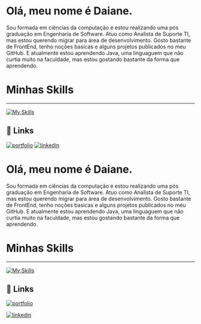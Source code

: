 
  # Olá, meu nome é Daiane. 

  Sou formada em ciências da computação e estou realizando uma pós graduação em Engenharia de Software. Atuo como Analista de Suporte TI, mas estou querendo migrar para área de desenvolvimento. Gosto bastante de FrontEnd, tenho noções basicas e alguns projetos publicados no meu GitHub. E atualmente estou aprendendo Java, uma linguaguem que não curtia muito na faculdade, mas estou gostando bastante da forma que aprendendo.
  
  ##

  # Minhas Skills

****

[![My Skills](https://skillicons.dev/icons?i=js,html,css,bootstrap,react,sass,figma,vscode,ps,ai,postgres,postman,java,spring,git)](https://skillicons.dev)




## 🔗 Links

[![portfolio](https://img.shields.io/badge/my_portfolio-000?style=for-the-badge&logo=ko-fi&logoColor=white)](https://github.com/daianercruz/)
[![linkedin](https://img.shields.io/badge/linkedin-0A66C2?style=for-the-badge&logo=linkedin&logoColor=white)](https://www.linkedin.com/in/daianeprc/)




  # Olá, meu nome é Daiane. 

  Sou formada em ciências da computação e estou realizando uma pós graduação em Engenharia de Software. Atuo como Analista de Suporte TI, mas estou querendo migrar para área de desenvolvimento. Gosto bastante de FrontEnd, tenho noções basicas e alguns projetos publicados no meu GitHub. E atualmente estou aprendendo Java, uma linguaguem que não curtia muito na faculdade, mas estou gostando bastante da forma que aprendendo.
  
  ##

  # Minhas Skills

****

[![My Skills](https://skillicons.dev/icons?i=js,html,css,bootstrap,react,sass,figma,vscode,ps,ai,postgres,postman,java,spring,git)](https://skillicons.dev)




## 🔗 Links

[![portfolio](https://img.shields.io/badge/my_portfolio-000?style=for-the-badge&logo=ko-fi&logoColor=white)](https://github.com/daianercruz/)
 
 
[![linkedin](https://img.shields.io/badge/linkedin-0A66C2?style=for-the-badge&logo=linkedin&logoColor=white)](https://www.linkedin.com/in/daianeprc/)



